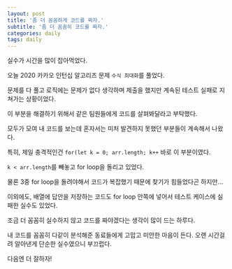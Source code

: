 ```yaml
---
layout: post
title: '좀 더 꼼꼼하게 코드를 짜자.'
subtitle: '좀 더 꼼꼼히 코드를 짜자.'
categories: daily
tags: daily
---
```


실수가 시간을 많이 잡아먹었다.

오늘 2020 카카오 인턴십 알고리즈 문제 `수식 최대화`를 풀었다.

문제를 다 풀고 로직에는 문제가 없다 생각하며 제출을 했지만 계속된 테스트 실패로 지쳐가는 상황이었다.

이 부분을 해결하기 위해서 같은 팀원들에게 코드를 살펴봐달라고 부탁했다.

모두가 모여 내 코드를 보는데 혼자서는 미처 발견하지 못했던 부분들이 계속해서 나왔다.

특히, 제일 충격적인건 `for(let k = 0; arr.length; k++` 바로 이 부분이였다.

`k < arr.length`를 빼놓고 for loop을 돌리고 있었다.

물론 3중 for loop을 돌려야해서 코드가 복잡했기 때문에 찾기가 힘들었다곤 하지만...

이외에도, 배열에 답안을 저장하는 코드도 for loop 안쪽에 넣어서 테스트 케이스에 실패한 실수도 있었다.

조금 더 꼼꼼히 실수하지 않고 코드를 짜야겠다는 생각이 많이 드는 하루다.

내 코드를 꼼꼼히 다같이 분석해준 동료들에게 고맙고 미안한 마음이 든다. 오랜 시간걸려 알아낸게 단순한 실수였으니 부끄럽다.

다음엔 더 잘하자!
